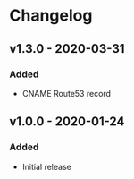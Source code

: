 # Changelog

## v1.3.0 - 2020-03-31
### Added
- CNAME Route53 record

## v1.0.0 - 2020-01-24
### Added
- Initial release
